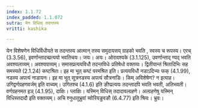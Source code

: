 ```yaml
---
index: 1.1.72
index_padded: 1.1.072
sutra: येन विधिस् तदन्तस्य
vritti: kashika

---
```

येन विशेषणेन विधिर्विधीयते स तदन्तस्य आत्मान् तस्य समुदायसय् ग्राहको भवति , स्वस्य च रूपस्य। एरच् (3.3.56), इवर्णान्तादच्प्रत्ययो भवतिचयः। जयः। अयः। ओरावश्यके (3.1.125), उवर्णान्ताद् ण्यद् भवति अवश्यलाव्यम्। अवश्यपाव्यम्। समासप्रत्ययविधौ तदन्तविधेः प्रतिषेधो वक्तव्यः। द्वितीयान्तं श्रितादिभिः सह समस्यते (2.1.24) कष्टश्रितः। इह मा भूत् कष्टं परमश्रित इति। प्रत्ययविधौ नडाऽदिभ्यः फक् (4.1.99), नडस्य अपत्यं नाडायनः। इह मा भूत् सूत्रनडस्य अपत्यं सौत्रनाडिः। किम् अविशेषेण? न इत्याह। उगिद्वर्णग्रहणवर्जम् इति वाच्यम्। उगितश्च (4.1.6) इति ङीप्प्रत्ययः तदन्तादपि भवति भवती, अतिभवती। वर्णग्रहनमत इञ् (4.1.95), दाक्षिः। प्लाक्षिः। यस्मिन् विधिस् तदादावल्ग्रहणे। अल्ग्रहणेषु यस्मिन् विधिस्तदादौ इति वक्तव्यम्। अचि श्नुधातुभ्रुवां य्वोरियङुवङौ (6.4.77) इति श्रियः। भ्रुवः।